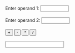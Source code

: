 <!DOCTYPE html>
<html>
	<head>
		<script>
			function add(){
			var num1, num2;
			num1=Number(document.form1.txtNum1.value);
			num2=Number(document.form1.txtNum2.value);
			document.form1.txtTotal.value=num1 + num2;
			}
			function sub(){
			var num1, num2;
			num1=Number(document.form1.txtNum1.value);
			num2=Number(document.form1.txtNum2.value);
			document.form1.txtTotal.value=num1 - num2;
			}
			function mult(){
			var num1, num2;
			num1=Number(document.form1.txtNum1.value);
			num2=Number(document.form1.txtNum2.value);
			document.form1.txtTotal.value=num1 * num2;
			}
			function div(){
			var num1, num2;
			num1=Number(document.form1.txtNum1.value);
			num2=Number(document.form1.txtNum2.value);
			document.form1.txtTotal.value= num1 / num2;
            }
		</script>
	</head>
	<body>
	<form name="form1">
		Enter operand 1:
		<input type="text" name="txtNum1" size=8><br><br>
		Enter operand 2:
		<input type="text" name="txtNum2" size=8><br><br>
		<input type="button" value="+" onclick="add()">
		<input type="button" value="-" onclick="sub()">
		<input type="button" value="*" onclick="mult()">
		<input type="button" value="/" onclick="div()"><br><br>
		<input type="text" name="txtTotal">
	</form>
	</body>
</html>
	

